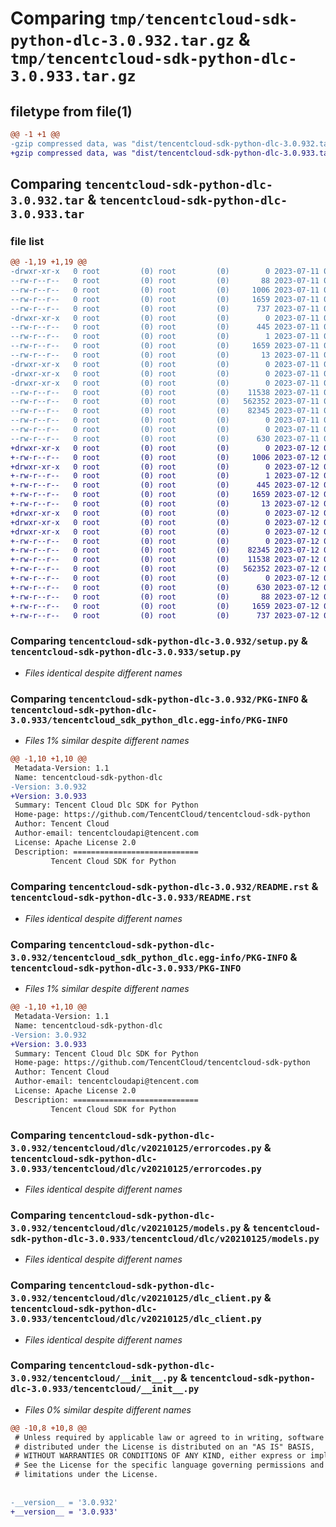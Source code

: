 # Comparing `tmp/tencentcloud-sdk-python-dlc-3.0.932.tar.gz` & `tmp/tencentcloud-sdk-python-dlc-3.0.933.tar.gz`

## filetype from file(1)

```diff
@@ -1 +1 @@
-gzip compressed data, was "dist/tencentcloud-sdk-python-dlc-3.0.932.tar", last modified: Tue Jul 11 00:41:47 2023, max compression
+gzip compressed data, was "dist/tencentcloud-sdk-python-dlc-3.0.933.tar", last modified: Wed Jul 12 00:28:16 2023, max compression
```

## Comparing `tencentcloud-sdk-python-dlc-3.0.932.tar` & `tencentcloud-sdk-python-dlc-3.0.933.tar`

### file list

```diff
@@ -1,19 +1,19 @@
-drwxr-xr-x   0 root         (0) root         (0)        0 2023-07-11 00:41:47.000000 tencentcloud-sdk-python-dlc-3.0.932/
--rw-r--r--   0 root         (0) root         (0)       88 2023-07-11 00:41:47.000000 tencentcloud-sdk-python-dlc-3.0.932/setup.cfg
--rw-r--r--   0 root         (0) root         (0)     1006 2023-07-11 00:41:47.000000 tencentcloud-sdk-python-dlc-3.0.932/setup.py
--rw-r--r--   0 root         (0) root         (0)     1659 2023-07-11 00:41:47.000000 tencentcloud-sdk-python-dlc-3.0.932/PKG-INFO
--rw-r--r--   0 root         (0) root         (0)      737 2023-07-11 00:41:47.000000 tencentcloud-sdk-python-dlc-3.0.932/README.rst
-drwxr-xr-x   0 root         (0) root         (0)        0 2023-07-11 00:41:47.000000 tencentcloud-sdk-python-dlc-3.0.932/tencentcloud_sdk_python_dlc.egg-info/
--rw-r--r--   0 root         (0) root         (0)      445 2023-07-11 00:41:47.000000 tencentcloud-sdk-python-dlc-3.0.932/tencentcloud_sdk_python_dlc.egg-info/SOURCES.txt
--rw-r--r--   0 root         (0) root         (0)        1 2023-07-11 00:41:47.000000 tencentcloud-sdk-python-dlc-3.0.932/tencentcloud_sdk_python_dlc.egg-info/dependency_links.txt
--rw-r--r--   0 root         (0) root         (0)     1659 2023-07-11 00:41:47.000000 tencentcloud-sdk-python-dlc-3.0.932/tencentcloud_sdk_python_dlc.egg-info/PKG-INFO
--rw-r--r--   0 root         (0) root         (0)       13 2023-07-11 00:41:47.000000 tencentcloud-sdk-python-dlc-3.0.932/tencentcloud_sdk_python_dlc.egg-info/top_level.txt
-drwxr-xr-x   0 root         (0) root         (0)        0 2023-07-11 00:41:47.000000 tencentcloud-sdk-python-dlc-3.0.932/tencentcloud/
-drwxr-xr-x   0 root         (0) root         (0)        0 2023-07-11 00:41:47.000000 tencentcloud-sdk-python-dlc-3.0.932/tencentcloud/dlc/
-drwxr-xr-x   0 root         (0) root         (0)        0 2023-07-11 00:41:47.000000 tencentcloud-sdk-python-dlc-3.0.932/tencentcloud/dlc/v20210125/
--rw-r--r--   0 root         (0) root         (0)    11538 2023-07-11 00:41:47.000000 tencentcloud-sdk-python-dlc-3.0.932/tencentcloud/dlc/v20210125/errorcodes.py
--rw-r--r--   0 root         (0) root         (0)   562352 2023-07-11 00:41:47.000000 tencentcloud-sdk-python-dlc-3.0.932/tencentcloud/dlc/v20210125/models.py
--rw-r--r--   0 root         (0) root         (0)    82345 2023-07-11 00:41:47.000000 tencentcloud-sdk-python-dlc-3.0.932/tencentcloud/dlc/v20210125/dlc_client.py
--rw-r--r--   0 root         (0) root         (0)        0 2023-07-11 00:41:47.000000 tencentcloud-sdk-python-dlc-3.0.932/tencentcloud/dlc/v20210125/__init__.py
--rw-r--r--   0 root         (0) root         (0)        0 2023-07-11 00:41:47.000000 tencentcloud-sdk-python-dlc-3.0.932/tencentcloud/dlc/__init__.py
--rw-r--r--   0 root         (0) root         (0)      630 2023-07-11 00:41:47.000000 tencentcloud-sdk-python-dlc-3.0.932/tencentcloud/__init__.py
+drwxr-xr-x   0 root         (0) root         (0)        0 2023-07-12 00:28:16.000000 tencentcloud-sdk-python-dlc-3.0.933/
+-rw-r--r--   0 root         (0) root         (0)     1006 2023-07-12 00:28:16.000000 tencentcloud-sdk-python-dlc-3.0.933/setup.py
+drwxr-xr-x   0 root         (0) root         (0)        0 2023-07-12 00:28:16.000000 tencentcloud-sdk-python-dlc-3.0.933/tencentcloud_sdk_python_dlc.egg-info/
+-rw-r--r--   0 root         (0) root         (0)        1 2023-07-12 00:28:16.000000 tencentcloud-sdk-python-dlc-3.0.933/tencentcloud_sdk_python_dlc.egg-info/dependency_links.txt
+-rw-r--r--   0 root         (0) root         (0)      445 2023-07-12 00:28:16.000000 tencentcloud-sdk-python-dlc-3.0.933/tencentcloud_sdk_python_dlc.egg-info/SOURCES.txt
+-rw-r--r--   0 root         (0) root         (0)     1659 2023-07-12 00:28:16.000000 tencentcloud-sdk-python-dlc-3.0.933/tencentcloud_sdk_python_dlc.egg-info/PKG-INFO
+-rw-r--r--   0 root         (0) root         (0)       13 2023-07-12 00:28:16.000000 tencentcloud-sdk-python-dlc-3.0.933/tencentcloud_sdk_python_dlc.egg-info/top_level.txt
+drwxr-xr-x   0 root         (0) root         (0)        0 2023-07-12 00:28:16.000000 tencentcloud-sdk-python-dlc-3.0.933/tencentcloud/
+drwxr-xr-x   0 root         (0) root         (0)        0 2023-07-12 00:28:16.000000 tencentcloud-sdk-python-dlc-3.0.933/tencentcloud/dlc/
+drwxr-xr-x   0 root         (0) root         (0)        0 2023-07-12 00:28:16.000000 tencentcloud-sdk-python-dlc-3.0.933/tencentcloud/dlc/v20210125/
+-rw-r--r--   0 root         (0) root         (0)        0 2023-07-12 00:28:16.000000 tencentcloud-sdk-python-dlc-3.0.933/tencentcloud/dlc/v20210125/__init__.py
+-rw-r--r--   0 root         (0) root         (0)    82345 2023-07-12 00:28:16.000000 tencentcloud-sdk-python-dlc-3.0.933/tencentcloud/dlc/v20210125/dlc_client.py
+-rw-r--r--   0 root         (0) root         (0)    11538 2023-07-12 00:28:16.000000 tencentcloud-sdk-python-dlc-3.0.933/tencentcloud/dlc/v20210125/errorcodes.py
+-rw-r--r--   0 root         (0) root         (0)   562352 2023-07-12 00:28:16.000000 tencentcloud-sdk-python-dlc-3.0.933/tencentcloud/dlc/v20210125/models.py
+-rw-r--r--   0 root         (0) root         (0)        0 2023-07-12 00:28:16.000000 tencentcloud-sdk-python-dlc-3.0.933/tencentcloud/dlc/__init__.py
+-rw-r--r--   0 root         (0) root         (0)      630 2023-07-12 00:28:16.000000 tencentcloud-sdk-python-dlc-3.0.933/tencentcloud/__init__.py
+-rw-r--r--   0 root         (0) root         (0)       88 2023-07-12 00:28:16.000000 tencentcloud-sdk-python-dlc-3.0.933/setup.cfg
+-rw-r--r--   0 root         (0) root         (0)     1659 2023-07-12 00:28:16.000000 tencentcloud-sdk-python-dlc-3.0.933/PKG-INFO
+-rw-r--r--   0 root         (0) root         (0)      737 2023-07-12 00:28:16.000000 tencentcloud-sdk-python-dlc-3.0.933/README.rst
```

### Comparing `tencentcloud-sdk-python-dlc-3.0.932/setup.py` & `tencentcloud-sdk-python-dlc-3.0.933/setup.py`

 * *Files identical despite different names*

### Comparing `tencentcloud-sdk-python-dlc-3.0.932/PKG-INFO` & `tencentcloud-sdk-python-dlc-3.0.933/tencentcloud_sdk_python_dlc.egg-info/PKG-INFO`

 * *Files 1% similar despite different names*

```diff
@@ -1,10 +1,10 @@
 Metadata-Version: 1.1
 Name: tencentcloud-sdk-python-dlc
-Version: 3.0.932
+Version: 3.0.933
 Summary: Tencent Cloud Dlc SDK for Python
 Home-page: https://github.com/TencentCloud/tencentcloud-sdk-python
 Author: Tencent Cloud
 Author-email: tencentcloudapi@tencent.com
 License: Apache License 2.0
 Description: ============================
         Tencent Cloud SDK for Python
```

### Comparing `tencentcloud-sdk-python-dlc-3.0.932/README.rst` & `tencentcloud-sdk-python-dlc-3.0.933/README.rst`

 * *Files identical despite different names*

### Comparing `tencentcloud-sdk-python-dlc-3.0.932/tencentcloud_sdk_python_dlc.egg-info/PKG-INFO` & `tencentcloud-sdk-python-dlc-3.0.933/PKG-INFO`

 * *Files 1% similar despite different names*

```diff
@@ -1,10 +1,10 @@
 Metadata-Version: 1.1
 Name: tencentcloud-sdk-python-dlc
-Version: 3.0.932
+Version: 3.0.933
 Summary: Tencent Cloud Dlc SDK for Python
 Home-page: https://github.com/TencentCloud/tencentcloud-sdk-python
 Author: Tencent Cloud
 Author-email: tencentcloudapi@tencent.com
 License: Apache License 2.0
 Description: ============================
         Tencent Cloud SDK for Python
```

### Comparing `tencentcloud-sdk-python-dlc-3.0.932/tencentcloud/dlc/v20210125/errorcodes.py` & `tencentcloud-sdk-python-dlc-3.0.933/tencentcloud/dlc/v20210125/errorcodes.py`

 * *Files identical despite different names*

### Comparing `tencentcloud-sdk-python-dlc-3.0.932/tencentcloud/dlc/v20210125/models.py` & `tencentcloud-sdk-python-dlc-3.0.933/tencentcloud/dlc/v20210125/models.py`

 * *Files identical despite different names*

### Comparing `tencentcloud-sdk-python-dlc-3.0.932/tencentcloud/dlc/v20210125/dlc_client.py` & `tencentcloud-sdk-python-dlc-3.0.933/tencentcloud/dlc/v20210125/dlc_client.py`

 * *Files identical despite different names*

### Comparing `tencentcloud-sdk-python-dlc-3.0.932/tencentcloud/__init__.py` & `tencentcloud-sdk-python-dlc-3.0.933/tencentcloud/__init__.py`

 * *Files 0% similar despite different names*

```diff
@@ -10,8 +10,8 @@
 # Unless required by applicable law or agreed to in writing, software
 # distributed under the License is distributed on an "AS IS" BASIS,
 # WITHOUT WARRANTIES OR CONDITIONS OF ANY KIND, either express or implied.
 # See the License for the specific language governing permissions and
 # limitations under the License.
 
 
-__version__ = '3.0.932'
+__version__ = '3.0.933'
```


